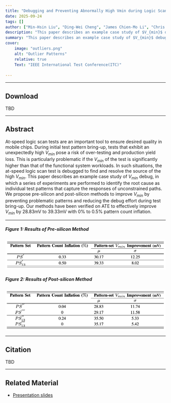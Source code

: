 ```yaml
---
title: "Debugging and Preventing Abnormally High Vmin during Logic Scan Test Bring-up" 
date: 2025-09-24
tags: []
author: ["Min-Hsin Liu", "Ding-Wei Cheng", "James Chien-Mo Li", "Chris Nigh","Szu Huat Goh", "Mason Chern", "Bing-Han Hsieh","Subhadip Kundu"]
description: "This paper describes an example case study of $V_{min}$ debug, in which a series of experiments are performed to identify the root cause as individual test patterns that capture the responses of unconstrained paths. Two individual methods are proposed to prevent test patterns from capturing those responses. Published in the International Test Conference(ITC), 2025." 
summary: "This paper describes an example case study of $V_{min}$ debug, in which a series of experiments are performed to identify the root cause as individual test patterns that capture the responses of unconstrained paths. Two individual methods are proposed to prevent test patterns from capturing those responses." 
cover:
    image: "outliers.png"
    alt: "Outlier Patterns"
    relative: true
    Text: "IEEE International Test Conference(ITC)"

---
```


---

## Download
TBD
<!-- + [IEEE Link](??) -->

---

## Abstract

At-speed logic scan tests are an important tool to ensure desired quality in mobile chips. During initial test pattern bring-up, tests that exhibit an unexpectedly high $V_{min}$ pose a risk of over-testing and production yield loss. This is particularly problematic if the $V_{min}$ of the test is significantly higher than that of the functional system workloads. In such situations, the at-speed logic scan test is debugged to find and resolve the source of the high $V_{min}$. This paper describes an example case study of $V_{min}$ debug, in which a series of experiments are performed to identify the root cause as individual test patterns that capture the responses of unconstrained paths. We propose pre-silicon and post-silicon methods to improve $V_{min}$ by preventing problematic patterns and reducing the debug effort during test bring-up. Our methods have been verified on ATE to effectively improve $V_{min}$ by 28.83mV to 39.33mV with 0% to 0.5% pattern count inflation.

---

##### Figure 1: Results of Pre-silicon Method

![](presilicon.png)

##### Figure 2: Results of Post-silicon Method

![](postsilicon.png)

---

## Citation
TBD
<!-- Prinzel, Florianus, and Moritz-Maria von Igelfeld. 2004. "The Finer Points of Sausage Dogs." *Journal of Canine Science* 43 (2): 89–109. http://www.alexandermccallsmith.com/book/the-finer-points-of-sausage-dogs. -->

<!-- ```BibTeX
@article{PI04,
author = {Florianus Prinzel and Moritz-Maria von Igelfeld},
year = {2004},
title ={The Finer Points of Sausage Dogs},
journal = {Journal of Canine Science},
volume = {43},
number = {2},
pages = {89--109},
url = {http://www.alexandermccallsmith.com/book/the-finer-points-of-sausage-dogs}}
``` -->

---

## Related Material

+ [Presentation slides](SGM_LMH_static.pdf)
